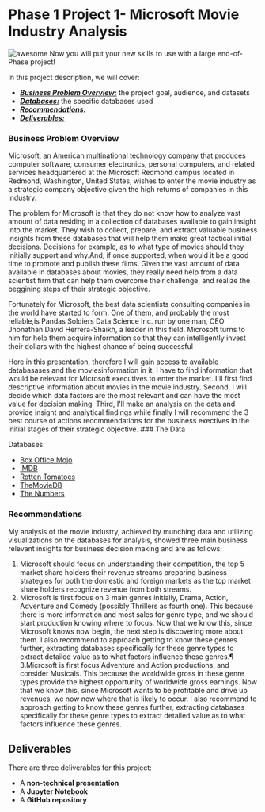 # Phase 1 Project 1- Microsoft Movie Industry Analysis

![awesome](https://raw.githubusercontent.com/learn-co-curriculum/dsc-phase-1-project-v2-3/master/awesome.gif)
[
](https://www.ft.com/__origami/service/image/v2/images/raw/https%3A%2F%2Fd1e00ek4ebabms.cloudfront.net%2Fproduction%2F95465af9-a6d7-49a0-a118-cc099a0d10ba.jpg?dpr=1&fit=scale-down&source=next&width=700)
Now you will put your new skills to use with a large end-of-Phase project!

In this project description, we will cover:

* [***Business Problem Overview:***](#project-overview) the project goal, audience, and datasets
* [***Databases:***](#deliverables) the specific databases used 
* [***Recommendations:***](#grading) 
* [***Deliverables:***](#grading) 
### Business Problem Overview

Microsoft, an American multinational technology company that produces computer software, consumer electronics, personal computers, and related services headquartered at the Microsoft Redmond campus located in Redmond, Washington, United States, wishes to enter the movie industry as a strategic company objective given the high returns of companies in this industry.

The problem for Microsoft is that they do not know how to analyze vast amount of data residing in a collection of databases available to gain insight into the market. They wish to collect, prepare,  and extract valuable business insights from these databases that will help them make great tactical initial decisions. Decisions for example, as to what type of movies should they initially support and why.And, if once supported, when would it be a good time to promote and publish these films. Given the vast amount of data available in databases about movies, they really need help from a data scientist firm that can help them overcome their challenge, and realize the beggining steps of their strategic objective. 

Fortunately for Microsoft, the best data scientists consulting companies in the world have started to form. One of them, and probably the most reliable,is Pandas Soldiers Data Science Inc. run by one man, CEO Jhonathan David Herrera-Shaikh, a leader in this field. Microsoft turns to him for help them acquire information so that they can intelligently invest their dollars with the highest chance of being successful 

Here in this presentation, therefore I will gain access to available databasases and the moviesinformation in it. I have to find information that would be relevant for Microsoft executives to enter the market. I'll first find descriptive information about movies in the movie industry. Second, I will decide which data factors are the most relevant and can have the most value for decision making. Third,  I'll make an analysis on the data and provide insight and analytical findings while finally I will recommend the 3 best course of actions recommendations for the business exectives in the initial stages of their strategic objective. ### The Data

Databases:

* [Box Office Mojo](https://www.boxofficemojo.com/)
* [IMDB](https://www.imdb.com/)
* [Rotten Tomatoes](https://www.rottentomatoes.com/)
* [TheMovieDB](https://www.themoviedb.org/)
* [The Numbers](https://www.the-numbers.com/)



### Recommendations

My analysis of the movie industry, achieved by munching data and utilizing visualizations on the databases for analysis, showed three main business relevant insights for business decision making and are as follows: 
1. Microsoft should focus on understanding their competition,  the top 5 market share holders their revenue streams preparing business strategies for both the domestic and foreign markets as the top market share holders recognize revenue from both streams.
2. Microsoft is first focus on 3 main genres initially, Drama, Action, Adventure and Comedy (possibly Thrillers as fourth one). This because there is more information and most sales for genre type, and we should start production knowing where to focus. Now that we know this, since Microsoft knows now begin, the next step is discovering more about them. I also recommend to approach getting to know these genres further, extracting databases specifically for these genre types to extract detailed value as to what factors influence these genres.¶
3.Microsoft is first focus  Adventure and Action productions, and consider Musicals. This because the worldwide gross in these  genre types provide the highest opportunity of worldwide gross earnings.  Now that we know this, since Microsoft wants to be profitable and drive up revenues, we now now where that is likely to occur.  I also recommend to approach getting to know these genres further, extracting databases specifically for these genre types to extract detailed value as to what factors influence these genres.


## Deliverables

There are three deliverables for this project:

* A **non-technical presentation**
* A **Jupyter Notebook**
* A **GitHub repository**

